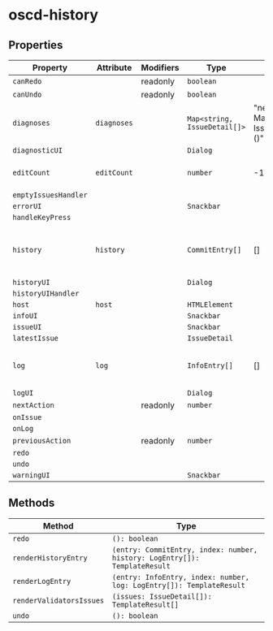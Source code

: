 # oscd-history

## Properties

| Property             | Attribute   | Modifiers | Type                         | Default                            | Description                                      |
|----------------------|-------------|-----------|------------------------------|------------------------------------|--------------------------------------------------|
| `canRedo`            |             | readonly  | `boolean`                    |                                    |                                                  |
| `canUndo`            |             | readonly  | `boolean`                    |                                    |                                                  |
| `diagnoses`          | `diagnoses` |           | `Map<string, IssueDetail[]>` | "new Map<string, IssueDetail[]>()" |                                                  |
| `diagnosticUI`       |             |           | `Dialog`                     |                                    |                                                  |
| `editCount`          | `editCount` |           | `number`                     | -1                                 | Index of the last [[`EditorAction`]] applied.    |
| `emptyIssuesHandler` |             |           |                              |                                    |                                                  |
| `errorUI`            |             |           | `Snackbar`                   |                                    |                                                  |
| `handleKeyPress`     |             |           |                              |                                    |                                                  |
| `history`            | `history`   |           | `CommitEntry[]`              | []                                 | All [[`CommitEntry`]]s received so far through [[`LogEvent`]]s |
| `historyUI`          |             |           | `Dialog`                     |                                    |                                                  |
| `historyUIHandler`   |             |           |                              |                                    |                                                  |
| `host`               | `host`      |           | `HTMLElement`                |                                    |                                                  |
| `infoUI`             |             |           | `Snackbar`                   |                                    |                                                  |
| `issueUI`            |             |           | `Snackbar`                   |                                    |                                                  |
| `latestIssue`        |             |           | `IssueDetail`                |                                    |                                                  |
| `log`                | `log`       |           | `InfoEntry[]`                | []                                 | All [[`LogEntry`]]s received so far through [[`LogEvent`]]s. |
| `logUI`              |             |           | `Dialog`                     |                                    |                                                  |
| `nextAction`         |             | readonly  | `number`                     |                                    |                                                  |
| `onIssue`            |             |           |                              |                                    |                                                  |
| `onLog`              |             |           |                              |                                    |                                                  |
| `previousAction`     |             | readonly  | `number`                     |                                    |                                                  |
| `redo`               |             |           |                              |                                    |                                                  |
| `undo`               |             |           |                              |                                    |                                                  |
| `warningUI`          |             |           | `Snackbar`                   |                                    |                                                  |

## Methods

| Method                   | Type                                             |
|--------------------------|--------------------------------------------------|
| `redo`                   | `(): boolean`                                    |
| `renderHistoryEntry`     | `(entry: CommitEntry, index: number, history: LogEntry[]): TemplateResult` |
| `renderLogEntry`         | `(entry: InfoEntry, index: number, log: LogEntry[]): TemplateResult` |
| `renderValidatorsIssues` | `(issues: IssueDetail[]): TemplateResult[]`      |
| `undo`                   | `(): boolean`                                    |
